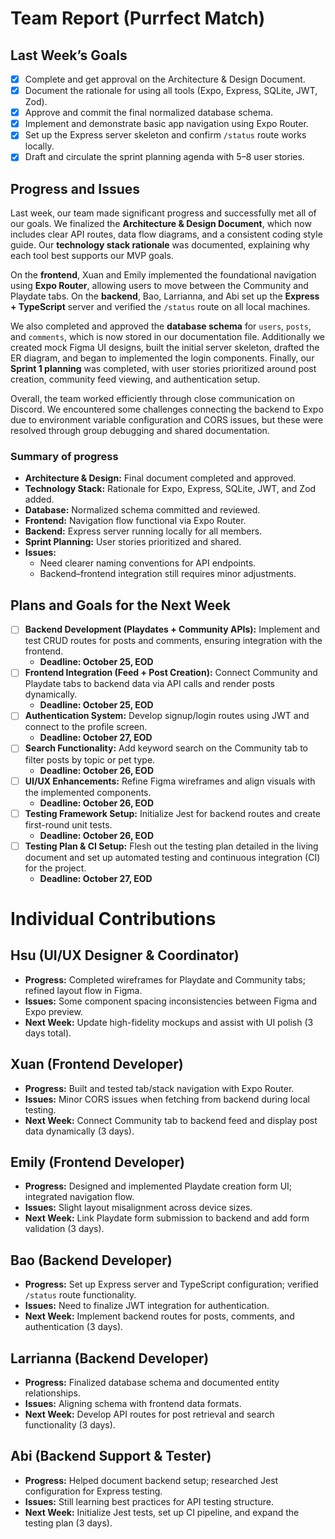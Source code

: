 # Team Report (Purrfect Match)

## Last Week’s Goals
- [x] Complete and get approval on the Architecture & Design Document.  
- [x] Document the rationale for using all tools (Expo, Express, SQLite, JWT, Zod).  
- [x] Approve and commit the final normalized database schema.  
- [x] Implement and demonstrate basic app navigation using Expo Router.  
- [x] Set up the Express server skeleton and confirm `/status` route works locally.  
- [x] Draft and circulate the sprint planning agenda with 5–8 user stories.  

## Progress and Issues
Last week, our team made significant progress and successfully met all of our goals. We finalized the **Architecture & Design Document**, which now includes clear API routes, data flow diagrams, and a consistent coding style guide. Our **technology stack rationale** was documented, explaining why each tool best supports our MVP goals.  

On the **frontend**, Xuan and Emily implemented the foundational navigation using **Expo Router**, allowing users to move between the Community and Playdate tabs. On the **backend**, Bao, Larrianna, and Abi set up the **Express + TypeScript** server and verified the `/status` route on all local machines.  

We also completed and approved the **database schema** for `users`, `posts`, and `comments`, which is now stored in our documentation file. Additionally we created mock Figma UI designs, built the initial server skeleton, drafted the ER diagram, and began to implemented the login components. Finally, our **Sprint 1 planning** was completed, with user stories prioritized around post creation, community feed viewing, and authentication setup.  

Overall, the team worked efficiently through close communication on Discord. We encountered some challenges connecting the backend to Expo due to environment variable configuration and CORS issues, but these were resolved through group debugging and shared documentation.

### Summary of progress
- **Architecture & Design:** Final document completed and approved.  
- **Technology Stack:** Rationale for Expo, Express, SQLite, JWT, and Zod added.  
- **Database:** Normalized schema committed and reviewed.  
- **Frontend:** Navigation flow functional via Expo Router.  
- **Backend:** Express server running locally for all members.  
- **Sprint Planning:** User stories prioritized and shared.  
- **Issues:**  
  - Need clearer naming conventions for API endpoints.  
  - Backend–frontend integration still requires minor adjustments.  

## Plans and Goals for the Next Week
- [ ] **Backend Development (Playdates + Community APIs):** Implement and test CRUD routes for posts and comments, ensuring integration with the frontend.  
    - **Deadline: October 25, EOD**
- [ ] **Frontend Integration (Feed + Post Creation):** Connect Community and Playdate tabs to backend data via API calls and render posts dynamically.  
    - **Deadline: October 25, EOD**
- [ ] **Authentication System:** Develop signup/login routes using JWT and connect to the profile screen.  
    - **Deadline: October 27, EOD**
- [ ] **Search Functionality:** Add keyword search on the Community tab to filter posts by topic or pet type.  
    - **Deadline: October 26, EOD**
- [ ] **UI/UX Enhancements:** Refine Figma wireframes and align visuals with the implemented components.  
    - **Deadline: October 26, EOD**
- [ ] **Testing Framework Setup:** Initialize Jest for backend routes and create first-round unit tests.  
    - **Deadline: October 26, EOD**
- [ ] **Testing Plan & CI Setup:** Flesh out the testing plan detailed in the living document and set up automated testing and continuous integration (CI) for the project.  
    - **Deadline: October 27, EOD**

# Individual Contributions

## Hsu (UI/UX Designer & Coordinator)
- **Progress:** Completed wireframes for Playdate and Community tabs; refined layout flow in Figma.  
- **Issues:** Some component spacing inconsistencies between Figma and Expo preview.  
- **Next Week:** Update high-fidelity mockups and assist with UI polish (3 days total).  

## Xuan (Frontend Developer)
- **Progress:** Built and tested tab/stack navigation with Expo Router.  
- **Issues:** Minor CORS issues when fetching from backend during local testing.  
- **Next Week:** Connect Community tab to backend feed and display post data dynamically (3 days).  

## Emily (Frontend Developer)
- **Progress:** Designed and implemented Playdate creation form UI; integrated navigation flow.  
- **Issues:** Slight layout misalignment across device sizes.  
- **Next Week:** Link Playdate form submission to backend and add form validation (3 days).  

## Bao (Backend Developer)
- **Progress:** Set up Express server and TypeScript configuration; verified `/status` route functionality.  
- **Issues:** Need to finalize JWT integration for authentication.  
- **Next Week:** Implement backend routes for posts, comments, and authentication (3 days).  

## Larrianna (Backend Developer)
- **Progress:** Finalized database schema and documented entity relationships.  
- **Issues:** Aligning schema with frontend data formats.  
- **Next Week:** Develop API routes for post retrieval and search functionality (3 days).  

## Abi (Backend Support & Tester)
- **Progress:** Helped document backend setup; researched Jest configuration for Express testing.  
- **Issues:** Still learning best practices for API testing structure.  
- **Next Week:** Initialize Jest tests, set up CI pipeline, and expand the testing plan (3 days).  
